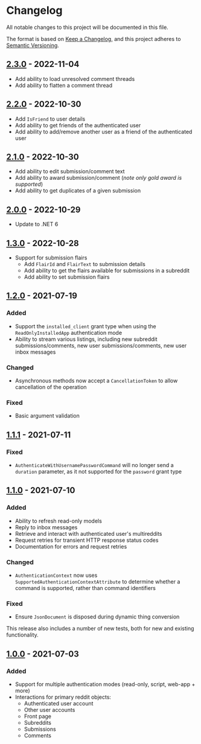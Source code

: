 # Changelog

All notable changes to this project will be documented in this file.

The format is based on [Keep a Changelog](https://keepachangelog.com/en/1.0.0/), and this project adheres to [Semantic Versioning](https://semver.org/spec/v2.0.0.html).

## [2.3.0] - 2022-11-04

- Add ability to load unresolved comment threads
- Add ability to flatten a comment thread

## [2.2.0] - 2022-10-30

- Add `IsFriend` to user details
- Add ability to get friends of the authenticated user
- Add ability to add/remove another user as a friend of the authenticated user

## [2.1.0] - 2022-10-30

- Add ability to edit submission/comment text
- Add ability to award submission/comment (_note only gold award is supported_)
- Add ability to get duplicates of a given submission

## [2.0.0] - 2022-10-29

- Update to .NET 6

## [1.3.0] - 2022-10-28

- Support for submission flairs
  - Add `FlairId` and `FlairText` to submission details
  - Add ability to get the flairs available for submissions in a subreddit
  - Add ability to set submission flairs

## [1.2.0] - 2021-07-19

### Added

- Support the `installed_client` grant type when using the `ReadOnlyInstalledApp` authentication mode
- Ability to stream various listings, including new subreddit submissions/comments, new user submissions/comments, new user inbox messages

### Changed

- Asynchronous methods now accept a `CancellationToken` to allow cancellation of the operation

### Fixed

- Basic argument validation

## [1.1.1] - 2021-07-11

### Fixed

- `AuthenticateWithUsernamePasswordCommand` will no longer send a `duration` parameter, as it not supported for the `password` grant type

## [1.1.0] - 2021-07-10

### Added

- Ability to refresh read-only models
- Reply to inbox messages
- Retrieve and interact with authenticated user's multireddits
- Request retries for transient HTTP response status codes
- Documentation for errors and request retries

### Changed

- `AuthenticationContext` now uses `SupportedAuthenticationContextAttribute` to determine whether a command is supported, rather than command identifiers

### Fixed

- Ensure `JsonDocument` is disposed during dynamic thing conversion

This release also includes a number of new tests, both for new and existing functionality.

## [1.0.0] - 2021-07-03

### Added

- Support for multiple authentication modes (read-only, script, web-app + more)
- Interactions for primary reddit objects:
  - Authenticated user account
  - Other user accounts
  - Front page
  - Subreddits
  - Submissions
  - Comments

[2.3.0]: https://github.com/JedS6391/Reddit.NET/compare/2.2.0...2.3.0
[2.2.0]: https://github.com/JedS6391/Reddit.NET/compare/2.1.0...2.2.0
[2.1.0]: https://github.com/JedS6391/Reddit.NET/compare/2.0.0...2.1.0
[2.0.0]: https://github.com/JedS6391/Reddit.NET/compare/1.3.0...2.0.0
[1.3.0]: https://github.com/JedS6391/Reddit.NET/compare/1.2.0...1.3.0
[1.2.0]: https://github.com/JedS6391/Reddit.NET/compare/1.1.1...1.2.0
[1.1.1]: https://github.com/JedS6391/Reddit.NET/compare/1.1.0...1.1.1
[1.1.0]: https://github.com/JedS6391/Reddit.NET/compare/1.0.0...1.1.0
[1.0.0]: https://github.com/JedS6391/Reddit.NET/tree/1.0.0
